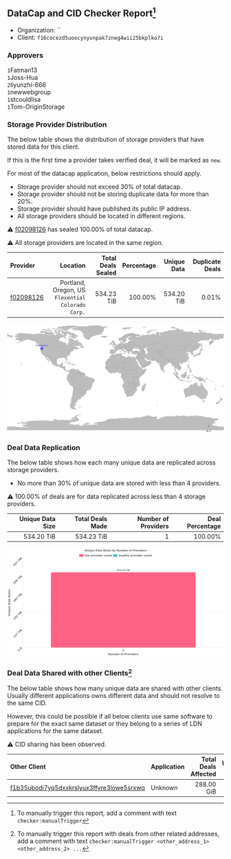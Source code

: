 ## DataCap and CID Checker Report[^1]
 - Organization: ``
 - Client: `f16cocezd5uoocynyvnpak7zneg4wii25bkplko7i`
### Approvers
`1`Fatman13<br/>`1`Joss-Hua<br/>`2`liyunzhi-666<br/>`1`newwebgroup<br/>`1`stcouldlisa<br/>`1`Tom-OriginStorage

### Storage Provider Distribution
The below table shows the distribution of storage providers that have stored data for this client.

If this is the first time a provider takes verified deal, it will be marked as `new`.

For most of the datacap application, below restrictions should apply.
 - Storage provider should not exceed 30% of total datacap.
 - Storage provider should not be storing duplicate data for more than 20%.
 - Storage provider should have published its public IP address.
 - All storage providers should be located in different regions.

⚠️ [f02098126](https://filfox.info/en/address/f02098126) has sealed 100.00% of total datacap.

⚠️ All storage providers are located in the same region.

| Provider                                              |                                             Location | Total Deals Sealed | Percentage | Unique Data | Duplicate Deals |
| :---------------------------------------------------- | ---------------------------------------------------: | -----------------: | ---------: | ----------: | --------------: |
| [f02098126](https://filfox.info/en/address/f02098126) | Portland, Oregon, US<br/>`Flexential Colorado Corp.` |         534.23 TiB |    100.00% |  534.20 TiB |           0.01% |

<img src="https://raw.githubusercontent.com/data-preservation-programs/filplus-checker-assets/main/filecoin-project/filecoin-plus-large-datasets/issues/1779/1686737487169.png"/>

### Deal Data Replication
The below table shows how each many unique data are replicated across storage providers.

- No more than 30% of unique data are stored with less than 4 providers.

⚠️ 100.00% of deals are for data replicated across less than 4 storage providers.

| Unique Data Size | Total Deals Made | Number of Providers | Deal Percentage |
| ---------------: | ---------------: | ------------------: | --------------: |
|       534.20 TiB |       534.23 TiB |                   1 |         100.00% |

<img src="https://raw.githubusercontent.com/data-preservation-programs/filplus-checker-assets/main/filecoin-project/filecoin-plus-large-datasets/issues/1779/1686737487922.png"/>

### Deal Data Shared with other Clients[^3]
The below table shows how many unique data are shared with other clients.
Usually different applications owns different data and should not resolve to the same CID.

However, this could be possible if all below clients use same software to prepare for the exact same dataset or they belong to a series of LDN applications for the same dataset.

⚠️ CID sharing has been observed.

| Other Client                                                                                                          | Application | Total Deals Affected | Unique CIDs | Approvers |
| :-------------------------------------------------------------------------------------------------------------------- | :---------- | -------------------: | ----------: | :-------- |
| [f1b35ubodi7yq5dxxkrslyux3ffyre3lowe5srxwq](https://filfox.info/en/address/f1b35ubodi7yq5dxxkrslyux3ffyre3lowe5srxwq) | Unknown     |           288.00 GiB |           9 | Unknown   |

[^1]: To manually trigger this report, add a comment with text `checker:manualTrigger`

[^2]: Deals from those addresses are combined into this report as they are specified with `checker:manualTrigger`

[^3]: To manually trigger this report with deals from other related addresses, add a comment with text `checker:manualTrigger <other_address_1> <other_address_2> ...`
